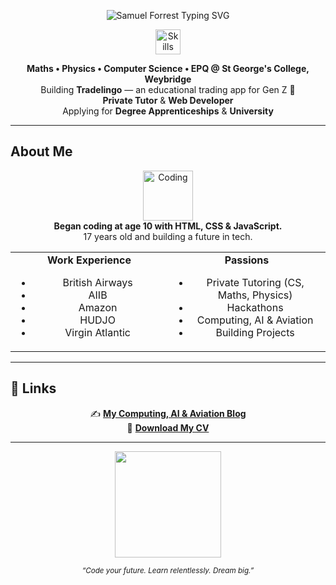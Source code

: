 <!-- ──────────────── HEADER ──────────────── -->
<p align="center">
  <img src="https://readme-typing-svg.demolab.com?font=Fira+Code&weight=700&size=32&pause=1000&color=00CFFF&width=480&lines=Hi%2C+I'm+Samuel+Forrest+%F0%9F%91%8B;Aspiring+Software+Engineer;Entrepreneur+%7C+Web+Developer+%7C+Tutor" alt="Samuel Forrest Typing SVG">
</p>

<!-- ──────────────── SKILLS ──────────────── -->
<p align="center">
  <img src="https://skillicons.dev/icons?i=python,js,html,css,figma,github,vscode" alt="Skills" height="40" />
</p>

<!-- ──────────────── INTRO ──────────────── -->
<p align="center">
  <b>Maths • Physics • Computer Science • EPQ @ St George's College, Weybridge</b><br>
  Building <b>Tradelingo</b> — an educational trading app for Gen Z 🚀<br>
  <b>Private Tutor</b> & <b>Web Developer</b><br>
  Applying for <b>Degree Apprenticeships</b> & <b>University</b>
</p>

---

## About Me

<p align="center">
  <img src="https://media.giphy.com/media/du3J3cXyzhj75IOgvA/giphy.gif" alt="Coding" width="80"/><br>
  <b>Began coding at age 10 with HTML, CSS & JavaScript.</b><br>
  17 years old and building a future in tech.<br>
</p>

<div align="center">

<table>
  <tr>
    <td align="center" width="50%">
      <b>Work Experience</b>
      <ul>
        <li>British Airways</li>
        <li>AIIB</li>
        <li>Amazon</li>
        <li>HUDJO</li>
        <li>Virgin Atlantic</li>
      </ul>
    </td>
    <td align="center" width="50%">
      <b>Passions</b>
      <ul>
        <li>Private Tutoring (CS, Maths, Physics)</li>
        <li>Hackathons</li>
        <li>Computing, AI & Aviation</li>
        <li>Building Projects</li>
      </ul>
    </td>
  </tr>
</table>
</div>

---

## 🔗 Links

<p align="center">
  ✍️ <a href="https://www.samuelforrest.me/blog"><b>My Computing, AI & Aviation Blog</b></a> <br>
  📄 <a href="https://www.samuelforrest.me/assets/cv.pdf"><b>Download My CV</b></a>
</p>

---

<p align="center">
  <img src="https://github-readme-stats.vercel.app/api?username=samuelforrest&show_icons=true&theme=tokyonight&hide=prs,contribs&count_private=true" height="170">
</p>

<p align="center">
  <sub>
    <i>“Code your future. Learn relentlessly. Dream big.”</i>
  </sub>
</p>

